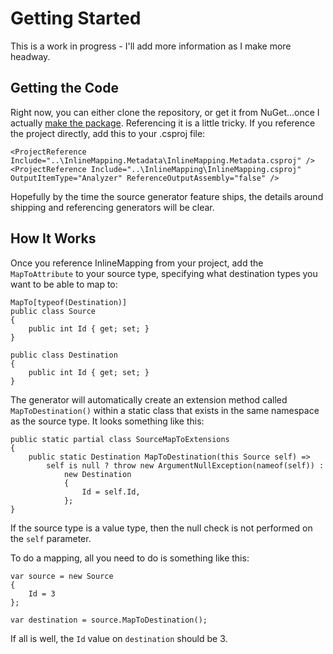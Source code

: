 # Getting Started

This is a work in progress - I'll add more information as I make more headway.

## Getting the Code

Right now, you can either clone the repository, or get it from NuGet...once I actually [make the package](https://github.com/JasonBock/InlineMapping/issues/8). Referencing it is a little tricky. If you reference the project directly, add this to your .csproj file:
```
<ProjectReference Include="..\InlineMapping.Metadata\InlineMapping.Metadata.csproj" />
<ProjectReference Include="..\InlineMapping\InlineMapping.csproj" OutputItemType="Analyzer" ReferenceOutputAssembly="false" />
```
Hopefully by the time the source generator feature ships, the details around shipping and referencing generators will be clear.
## How It Works
Once you reference InlineMapping from your project, add the `MapToAttribute` to your source type, specifying what destination types you want to be able to map to:
```
MapTo[typeof(Destination)]
public class Source
{
	public int Id { get; set; }
}

public class Destination
{
	public int Id { get; set; }
}
```
The generator will automatically create an extension method called `MapToDestination()` within a static class that exists in the same namespace as the source type. It looks something like this:
```
public static partial class SourceMapToExtensions
{
	public static Destination MapToDestination(this Source self) =>
		self is null ? throw new ArgumentNullException(nameof(self)) :
			new Destination
			{
				Id = self.Id,
			};
}
```
If the source type is a value type, then the null check is not performed on the `self` parameter.

To do a mapping, all you need to do is something like this:
```
var source = new Source
{
	Id = 3
};

var destination = source.MapToDestination();
```
If all is well, the `Id` value on `destination` should be 3.